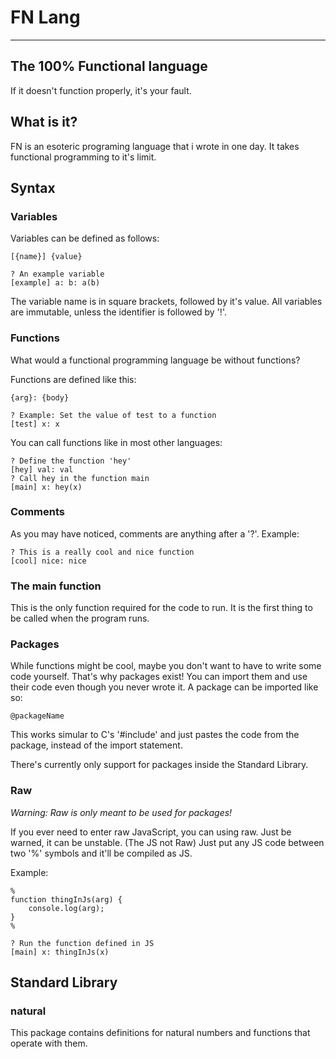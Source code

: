 # FN Lang
---
## The 100% Functional language
If it doesn't function properly, it's your fault.

## What is it?
FN is an esoteric programing language that i wrote in one day.
It takes functional programming to it's limit.

## Syntax
### Variables
Variables can be defined as follows:
```FN
[{name}] {value}

? An example variable
[example] a: b: a(b)
```
The variable name is in square brackets, followed by it's value.
All variables are immutable, unless the identifier is followed by '!'.

### Functions
What would a functional programming language be without functions?

Functions are defined like this:
```FN
{arg}: {body}

? Example: Set the value of test to a function
[test] x: x
```

You can call functions like in most other languages:
```FN
? Define the function 'hey'
[hey] val: val
? Call hey in the function main
[main] x: hey(x)
```

### Comments
As you may have noticed, comments are anything after a '?'.
Example: 
```FN
? This is a really cool and nice function
[cool] nice: nice
```

### The main function
This is the only function required for the code to run. 
It is the first thing to be called when the program runs.

### Packages
While functions might be cool, maybe you don't want to have to write some code yourself.
That's why packages exist! You can import them and use their code even though you never wrote it.
A package can be imported like so:
```FN
@packageName
```

This works simular to C's '#include' and just pastes the code from the package, instead of the import statement.

There's currently only support for packages inside the Standard Library.

### Raw
_Warning: Raw is only meant to be used for packages!_

If you ever need to enter raw JavaScript, you can using raw. 
Just be warned, it can be unstable. (The JS not Raw)
Just put any JS code between two '%' symbols and it'll be compiled as JS.

Example:
```FN
%
function thingInJs(arg) {
    console.log(arg);
}
%

? Run the function defined in JS
[main] x: thingInJs(x)
```

## Standard Library
### natural
This package contains definitions for natural numbers and functions that operate with them.

